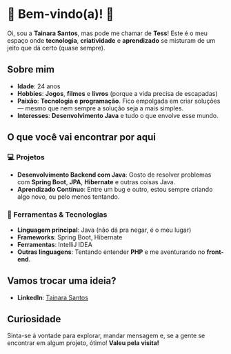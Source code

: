 # 🌟 Bem-vindo(a)! 🌟

Oi, sou a **Tainara Santos**, mas pode me chamar de **Tess**! Este é o meu espaço onde **tecnologia**, **criatividade** e **aprendizado** se misturam de um jeito que dá certo (quase sempre).

## Sobre mim

- **Idade**: 24 anos
- **Hobbies**: **Jogos**, **filmes** e **livros** (porque a vida precisa de escapadas)
- **Paixão**: **Tecnologia e programação**. Fico empolgada em criar soluções — mesmo que nem sempre a solução seja a mais simples.
- **Interesses**: **Desenvolvimento Java** e tudo o que envolve esse mundo.

## O que você vai encontrar por aqui

### 💻 Projetos

- **Desenvolvimento Backend com Java**: Gosto de resolver problemas com **Spring Boot**, **JPA**, **Hibernate** e outras coisas Java.
- **Aprendizado Contínuo**: Entre um bug e outro, estou sempre criando algo novo, ou pelo menos tentando.

### 🔧 Ferramentas & Tecnologias

- **Linguagem principal**: Java (não dá pra negar, é o meu lugar)
- **Frameworks**: Spring Boot, Hibernate
- **Ferramentas**: IntelliJ IDEA
- **Outras linguagens**: Tentando entender **PHP** e me aventurando no **front-end**.

## Vamos trocar uma ideia?

- **LinkedIn**: [Tainara Santos](https://www.linkedin.com/in/tainara-santos)

## Curiosidade

Sinta-se à vontade para explorar, mandar mensagem e, se a gente se encontrar em algum projeto, ótimo! **Valeu pela visita!**
